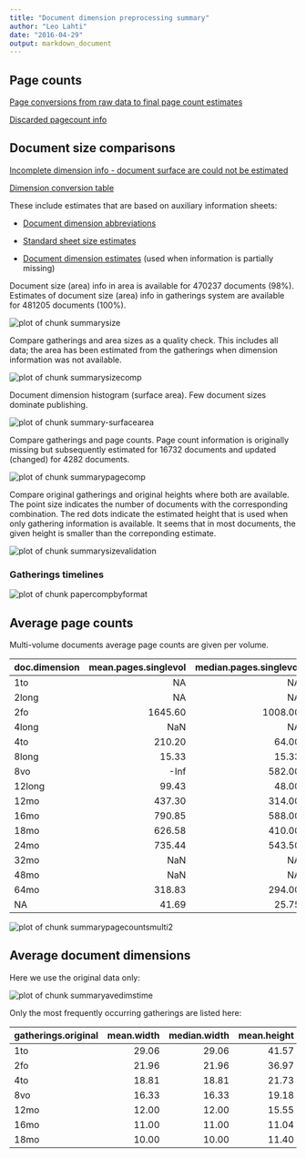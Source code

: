 ```yaml
---
title: "Document dimension preprocessing summary"
author: "Leo Lahti"
date: "2016-04-29"
output: markdown_document
---
```



## Page counts

[Page conversions from raw data to final page count estimates](https://raw.githubusercontent.com/rOpenGov/estc/master/inst/examples/output.tables/pagecount_conversion_nontrivial.csv)

<!--[Page conversions from raw data to final page count estimates with volume info](https://raw.githubusercontent.com/rOpenGov/estc/master/inst/examples/output.tables/page_conversion_table_full.csv)-->

[Discarded pagecount info](https://raw.githubusercontent.com/rOpenGov/estc/master/inst/examples/output.tables/pagecount_discarded.csv)



## Document size comparisons

[Incomplete dimension info - document surface are could not be estimated](https://raw.githubusercontent.com/rOpenGov/estc/master/inst/examples/output.tables/physical_dimension_incomplete.csv)

[Dimension conversion table](https://raw.githubusercontent.com/rOpenGov/estc/master/inst/examples/output.tables/conversions_physical_dimension.csv)


These include estimates that are based on auxiliary information sheets:

  * [Document dimension abbreviations](https://github.com/rOpenGov/bibliographica/blob/master/inst/extdata/document_size_abbreviations.csv)

  * [Standard sheet size estimates](https://github.com/rOpenGov/bibliographica/blob/master/inst/extdata/sheetsizes.csv)

  * [Document dimension estimates](https://github.com/rOpenGov/bibliographica/blob/master/inst/extdata/documentdimensions.csv) (used when information is partially missing)


  
<!--[Discarded dimension info](https://raw.githubusercontent.com/rOpenGov/estc/master/inst/examples/output.tables/dimensions_discarded.csv)-->

Document size (area) info in area is available for 470237 documents (98%). Estimates of document size (area) info in gatherings system are available for 481205 documents (100%). 

![plot of chunk summarysize](figure/summarysize-1.png)


Compare gatherings and area sizes as a quality check. This includes all data; the area has been estimated from the gatherings when dimension information was not available.

![plot of chunk summarysizecomp](figure/summarysizecomp-1.png)

Document dimension histogram (surface area). Few document sizes dominate publishing.

![plot of chunk summary-surfacearea](figure/summary-surfacearea-1.png)


Compare gatherings and page counts. Page count information is originally missing but subsequently estimated for 16732 documents and updated (changed) for 4282 documents. 


![plot of chunk summarypagecomp](figure/summarypagecomp-1.png)

Compare original gatherings and original heights where both are available. The point size indicates the number of documents with the corresponding combination. The red dots indicate the estimated height that is used when only gathering information is available. It seems that in most documents, the given height is smaller than the correponding estimate.

![plot of chunk summarysizevalidation](figure/summarysizevalidation-1.png)

### Gatherings timelines

![plot of chunk papercompbyformat](figure/papercompbyformat-1.png)

## Average page counts 

Multi-volume documents average page counts are given per volume.


|doc.dimension | mean.pages.singlevol| median.pages.singlevol| n.singlevol| mean.pages.multivol| median.pages.multivol| n.multivol| mean.pages.issue| median.pages.issue| n.issue|
|:-------------|--------------------:|----------------------:|-----------:|-------------------:|---------------------:|----------:|----------------:|------------------:|-------:|
|1to           |                   NA|                     NA|          16|                  NA|                    NA|         NA|               NA|                 NA|      NA|
|2long         |                   NA|                     NA|           5|                  NA|                    NA|         NA|               NA|                 NA|      NA|
|2fo           |              1645.60|                1008.00|        1389|              419.83|                500.00|       1340|            38.00|                 38|       2|
|4long         |                  NaN|                     NA|           2|                  NA|                    NA|         NA|               NA|                 NA|      NA|
|4to           |               210.20|                  64.00|        1507|               82.51|                 32.00|        899|            31.85|                 32|     132|
|8long         |                15.33|                  15.33|           2|                4.33|                  4.33|          2|               NA|                 NA|      NA|
|8vo           |                 -Inf|                 582.00|        7187|              285.56|                289.00|       7414|            21.33|                 26|       3|
|12long        |                99.43|                  48.00|           7|               44.40|                 24.00|          6|               NA|                 NA|      NA|
|12mo          |               437.30|                 314.00|        6826|              157.92|                155.00|       7008|               NA|                 NA|      NA|
|16mo          |               790.85|                 588.00|          48|              292.04|                292.00|         50|               NA|                 NA|      NA|
|18mo          |               626.58|                 410.00|         254|              200.97|                201.00|        265|               NA|                 NA|      NA|
|24mo          |               735.44|                 543.50|          60|              271.95|                270.75|         59|               NA|                 NA|      NA|
|32mo          |                  NaN|                     NA|           7|                 NaN|                    NA|          1|               NA|                 NA|      NA|
|48mo          |                  NaN|                     NA|           2|                  NA|                    NA|         NA|               NA|                 NA|      NA|
|64mo          |               318.83|                 294.00|           6|              147.17|                147.00|          7|               NA|                 NA|      NA|
|NA            |                41.69|                  25.75|         327|               14.07|                 12.88|        199|               NA|                 NA|      NA|


![plot of chunk summarypagecountsmulti2](figure/summarypagecountsmulti2-1.png)


## Average document dimensions 

Here we use the original data only:

![plot of chunk summaryavedimstime](figure/summaryavedimstime-1.png)




Only the most frequently occurring gatherings are listed here:


|gatherings.original | mean.width| median.width| mean.height| median.height|   n|
|:-------------------|----------:|------------:|-----------:|-------------:|---:|
|1to                 |      29.06|        29.06|       41.57|         41.57|  28|
|2fo                 |      21.96|        21.96|       36.97|         36.97| 775|
|4to                 |      18.81|        18.81|       21.73|         21.73| 522|
|8vo                 |      16.33|        16.33|       19.18|         19.18| 668|
|12mo                |      12.00|        12.00|       15.55|         15.55| 107|
|16mo                |      11.00|        11.00|       11.04|         11.04|  23|
|18mo                |      10.00|        10.00|       11.40|         11.40|   5|


